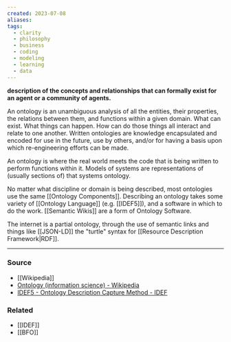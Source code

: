 ```yaml
---
created: 2023-07-08
aliases: 
tags:
  - clarity
  - philosophy
  - business
  - coding
  - modeling
  - learning
  - data
---
```

**description of the concepts and relationships that can formally exist for an agent or a community of agents.**

An ontology is an unambiguous analysis of all the entities, their properties, the relations between them, and functions within a given domain. What can exist. What things can happen. How can do those things all interact and relate to one another. Written ontologies are knowledge encapsulated and encoded for use in the future, use by others, and/or for having a basis upon which re-engineering efforts can be made.

An ontology is where the real world meets the code that is being written to perform functions within it. Models of systems are representations of (usually sections of) that systems ontology. 

No matter what discipline or domain is being described, most ontologies use the same [[Ontology Components]]. Describing an ontology takes some variety of [[Ontology Language]] (e.g. [[IDEF5]]), and a software in which to do the work. [[Semantic Wikis]] are a form of Ontology Software.

The internet is a partial ontology, through the use of semantic links and things like [[JSON-LD]] the "turtle" syntax for [[Resource Description Framework|RDF]].

****
### Source
- [[Wikipedia]]
- [Ontology (information science) - Wikipedia](https://en.wikipedia.org/wiki/Ontology_(information_science))
- [IDEF5 - Ontology Description Capture Method - IDEF](https://www.idef.com/idef5-ontology-description-capture-method/)

### Related
- [[IDEF]]
- [[BFO]]